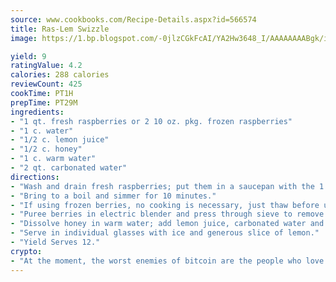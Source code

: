 ```yaml
---
source: www.cookbooks.com/Recipe-Details.aspx?id=566574
title: Ras-Lem Swizzle
image: https://1.bp.blogspot.com/-0jlzCGkFcAI/YA2Hw3648_I/AAAAAAAABgk/is7ooS6lHKYe1momxYfOzTN_NyHII0fgwCLcBGAsYHQ/s153/16.png

yield: 9
ratingValue: 4.2
calories: 288 calories
reviewCount: 425
cookTime: PT1H
prepTime: PT29M
ingredients:
- "1 qt. fresh raspberries or 2 10 oz. pkg. frozen raspberries"
- "1 c. water"
- "1/2 c. lemon juice"
- "1/2 c. honey"
- "1 c. warm water"
- "2 qt. carbonated water"
directions:
- "Wash and drain fresh raspberries; put them in a saucepan with the 1 cup water."
- "Bring to a boil and simmer for 10 minutes."
- "If using frozen berries, no cooking is necessary, just thaw before using."
- "Puree berries in electric blender and press through sieve to remove seeds."
- "Dissolve honey in warm water; add lemon juice, carbonated water and ice to chill."
- "Serve in individual glasses with ice and generous slice of lemon."
- "Yield Serves 12."
crypto:
- "At the moment, the worst enemies of bitcoin are the people who love bitcoin."
---
```


